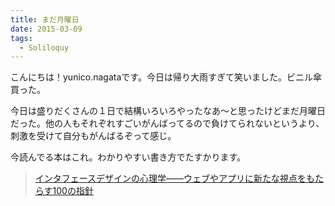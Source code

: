 ```yaml
---
title: まだ月曜日
date: 2015-03-09
tags:
  - Soliloquy
---
```

こんにちは！yunico.nagataです。今日は帰り大雨すぎて笑いました。ビニル傘買った。

今日は盛りだくさんの１日で結構いろいろやったなあ〜と思ったけどまだ月曜日だった。他の人もそれぞれすごいがんばってるので負けてられないというより、刺激を受けて自分もがんばるぞって感じ。

今読んでる本はこれ。わかりやすい書き方でたすかります。

>[インタフェースデザインの心理学――ウェブやアプリに新たな視点をもたらす100の指針](http://www.oreilly.co.jp/books/9784873115573/)